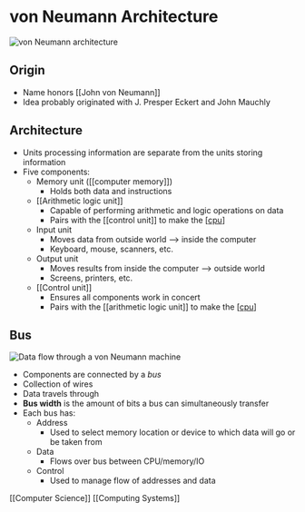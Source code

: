 # von Neumann Architecture

![von Neumann architecture](/assets/second-brain/2020-09-28-12-49-43.png)

## Origin

- Name honors [[John von Neumann]]
- Idea probably originated with J. Presper Eckert and John Mauchly

## Architecture

- Units processing information are separate from the units storing information
- Five components:
  - Memory unit ([[computer memory]])
    - Holds both data and instructions
  - [[Arithmetic logic unit]]
    - Capable of performing arithmetic and logic operations on data
    - Pairs with the [[control unit]] to make the [[cpu]]
  - Input unit
    - Moves data from outside world --> inside the computer
    - Keyboard, mouse, scanners, etc.
  - Output unit
    - Moves results from inside the computer --> outside world
    - Screens, printers, etc.
  - [[Control unit]]
    - Ensures all components work in concert
    - Pairs with the [[arithmetic logic unit]] to make the [[cpu]]

## Bus

![Data flow through a von Neumann machine](/assets/second-brain/2020-09-28-13-03-09.png)

- Components are connected by a _bus_
- Collection of wires
- Data travels through
- **Bus width** is the amount of bits a bus can simultaneously transfer
- Each bus has:
  - Address
    - Used to select memory location or device to which data will go or be taken from
  - Data
    - Flows over bus between CPU/memory/IO
  - Control
    - Used to manage flow of addresses and data

[[Computer Science]] [[Computing Systems]]

[//begin]: # "Autogenerated link references for markdown compatibility"
[john-von-neumann]: john-von-neumann "John Von Neumann"
[computer-memory]: computer-memory "Computer Memory"
[arithmetic-logic-unit]: arithmetic-logic-unit "Arithmetic Logic Unit"
[control-unit]: control-unit "Control Unit"
[cpu]: cpu "CPU (Central Processing Unit)"
[computer-science]: computer-science "Computer Science"
[computing-systems]: computing-systems "Computing Systems"
[//end]: # "Autogenerated link references"